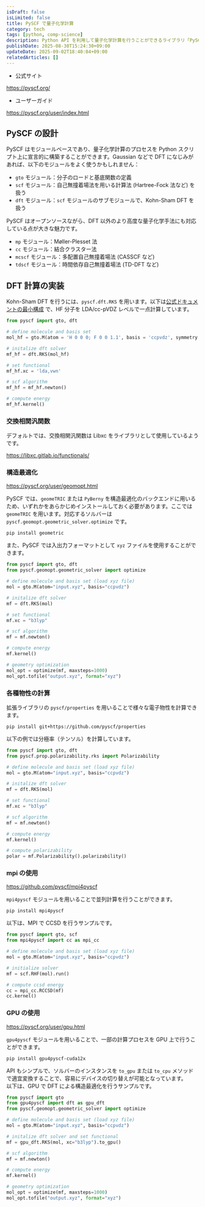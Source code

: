 ```yaml
---
isDraft: false
isLimited: false
title: PySCF で量子化学計算
category: tech
tags: [python, comp-science]
description: Python API を利用して量子化学計算を行うことができるライブラリ「PySCF」の実装例を示します。
publishDate: 2025-08-30T15:24:30+09:00
updateDate: 2025-09-02T18:40:04+09:00
relatedArticles: []
---
```

- 公式サイト

https://pyscf.org/

- ユーザーガイド

https://pyscf.org/user/index.html

## PySCF の設計

PySCF はモジュールベースであり、量子化学計算のプロセスを Python スクリプト上に宣言的に構築することができます。Gaussian などで DFT になじみがあれば、以下のモジュールをよく使うかもしれません：

- `gto` モジュール：分子のロードと基底関数の定義
- `scf` モジュール：自己無撞着場法を用いる計算法 (Hartree-Fock 法など) を扱う
- `dft` モジュール：`scf` モジュールのサブモジュールで、Kohn-Sham DFT を扱う

PySCF はオープンソースながら、DFT 以外のより高度な量子化学手法にも対応している点が大きな魅力です。

- `mp` モジュール：Møller-Plesset 法
- `cc` モジュール：結合クラスター法
- `mcscf` モジュール：多配置自己無撞着場法 (CASSCF など)
- `tdscf` モジュール：時間依存自己無撞着場法 (TD-DFT など)
## DFT 計算の実装

Kohn-Sham DFT を行うには、`pyscf.dft.RKS` を用います。以下は[公式ドキュメントの最小構成](https://pyscf.org/user/dft.html) で、$\mathrm{HF}$ 分子を LDA/cc-pVDZ レベルで一点計算しています。

```py
from pyscf import gto, dft

# define molecule and basis set
mol_hf = gto.M(atom = 'H 0 0 0; F 0 0 1.1', basis = 'ccpvdz', symmetry = True)

# initalize dft solver
mf_hf = dft.RKS(mol_hf)

# set functional
mf_hf.xc = 'lda,vwn'

# scf algorithm
mf_hf = mf_hf.newton()

# compute energy
mf_hf.kernel()
```

### 交換相関汎関数

デフォルトでは、交換相関汎関数は Libxc をライブラリとして使用しているようです。

https://libxc.gitlab.io/functionals/

### 構造最適化

https://pyscf.org/user/geomopt.html

PySCF では、`geomeTRIC` または `PyBerny` を構造最適化のバックエンドに用いるため、いずれかをあらかじめインストールしておく必要があります。ここでは `geomeTRIC` を用います。対応するソルバーは `pyscf.geomopt.geometric_solver.optimize` です。

```bash:インストール
pip install geometric
```

また、PySCF では入出力フォーマットとして `xyz` ファイルを使用することができます。

```py
from pyscf import gto, dft
from pyscf.geomopt.geometric_solver import optimize

# define molecule and basis set (load xyz file)
mol = gto.M(atom="input.xyz", basis="ccpvdz")

# initalize dft solver
mf = dft.RKS(mol)

# set functional
mf.xc = "b3lyp"

# scf algorithm
mf = mf.newton()

# compute energy
mf.kernel()

# geometry optimization
mol_opt = optimize(mf, maxsteps=1000)
mol_opt.tofile("output.xyz", format="xyz")
```

### 各種物性の計算

拡張ライブラリの `pyscf/properties` を用いることで様々な電子物性を計算できます。

```bash:インストール
pip install git+https://github.com/pyscf/properties
```

以下の例では分極率（テンソル）を計算しています。

```py
from pyscf import gto, dft
from pyscf.prop.polarizability.rks import Polarizability

# define molecule and basis set (load xyz file)
mol = gto.M(atom="input.xyz", basis="ccpvdz")

# initalize dft solver
mf = dft.RKS(mol)

# set functional
mf.xc = "b3lyp"

# scf algorithm
mf = mf.newton()

# compute energy
mf.kernel()

# compute polarizability
polar = mf.Polarizability().polarizability()
```

### mpi の使用

https://github.com/pyscf/mpi4pyscf

`mpi4pyscf` モジュールを用いることで並列計算を行うことができます。

```bash:インストール
pip install mpi4pyscf
```

以下は、MPI で CCSD を行うサンプルです。

```py
from pyscf import gto, scf
from mpi4pyscf import cc as mpi_cc

# define molecule and basis set (load xyz file)
mol = gto.M(atom="input.xyz", basis="ccpvdz")

# initialize solver
mf = scf.RHF(mol).run()

# compute ccsd energy
cc = mpi_cc.RCCSD(mf)
cc.kernel()
```

### GPU の使用

https://pyscf.org/user/gpu.html

`gpu4pyscf` モジュールを用いることで、一部の計算プロセスを GPU 上で行うことができます。

```bash:インストール
pip install gpu4pyscf-cuda12x
```

API もシンプルで、ソルバーのインスタンスを `to_gpu` または `to_cpu` メソッドで適宜変換することで、容易にデバイスの切り替えが可能となっています。
\
以下は、GPU で DFT による構造最適化を行うサンプルです。

```py
from pyscf import gto
from gpu4pyscf import dft as gpu_dft
from pyscf.geomopt.geometric_solver import optimize

# define molecule and basis set (load xyz file)
mol = gto.M(atom="input.xyz", basis="ccpvdz")

# initalize dft solver and set functional
mf = gpu_dft.RKS(mol, xc="b3lyp").to_gpu()

# scf algorithm
mf = mf.newton()

# compute energy
mf.kernel()

# geometry optimization
mol_opt = optimize(mf, maxsteps=1000)
mol_opt.tofile("output.xyz", format="xyz")
```
